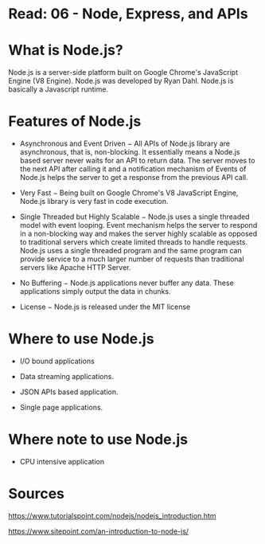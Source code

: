 # Read: 06 - Node, Express, and APIs

# What is Node.js?

Node.js is a server-side platform built on Google Chrome's JavaScript Engine (V8 Engine). Node.js was developed by Ryan Dahl. Node.js is basically a Javascript runtime.

# Features of Node.js

- Asynchronous and Event Driven − All APIs of Node.js library are asynchronous, that is, non-blocking. It essentially means a Node.js based server never waits for an API to return data. The server moves to the next API after calling it and a notification mechanism of Events of Node.js helps the server to get a response from the previous API call.

- Very Fast − Being built on Google Chrome's V8 JavaScript Engine, Node.js library is very fast in code execution.

- Single Threaded but Highly Scalable − Node.js uses a single threaded model with event looping. Event mechanism helps the server to respond in a non-blocking way and makes the server highly scalable as opposed to traditional servers which create limited threads to handle requests. Node.js uses a single threaded program and the same program can provide service to a much larger number of requests than traditional servers like Apache HTTP Server.

- No Buffering − Node.js applications never buffer any data. These applications simply output the data in chunks.

- License − Node.js is released under the MIT license

# Where to use Node.js

- I/O bound applications

- Data streaming applications.

- JSON APIs based application.

- Single page applications.

# Where note to use Node.js

- CPU intensive application

# Sources 

https://www.tutorialspoint.com/nodejs/nodejs_introduction.htm

https://www.sitepoint.com/an-introduction-to-node-js/

